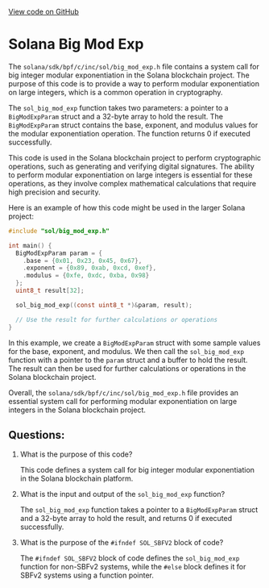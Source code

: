 
[View code on GitHub](https://github.com/solana-labs/solana/blob/master/sdk/bpf/c/inc/sol/big_mod_exp.h)

# Solana Big Mod Exp

The `solana/sdk/bpf/c/inc/sol/big_mod_exp.h` file contains a system call for big integer modular exponentiation in the Solana blockchain project. The purpose of this code is to provide a way to perform modular exponentiation on large integers, which is a common operation in cryptography.

The `sol_big_mod_exp` function takes two parameters: a pointer to a `BigModExpParam` struct and a 32-byte array to hold the result. The `BigModExpParam` struct contains the base, exponent, and modulus values for the modular exponentiation operation. The function returns 0 if executed successfully.

This code is used in the Solana blockchain project to perform cryptographic operations, such as generating and verifying digital signatures. The ability to perform modular exponentiation on large integers is essential for these operations, as they involve complex mathematical calculations that require high precision and security.

Here is an example of how this code might be used in the larger Solana project:

```c
#include "sol/big_mod_exp.h"

int main() {
  BigModExpParam param = {
    .base = {0x01, 0x23, 0x45, 0x67},
    .exponent = {0x89, 0xab, 0xcd, 0xef},
    .modulus = {0xfe, 0xdc, 0xba, 0x98}
  };
  uint8_t result[32];

  sol_big_mod_exp((const uint8_t *)&param, result);

  // Use the result for further calculations or operations
}
```

In this example, we create a `BigModExpParam` struct with some sample values for the base, exponent, and modulus. We then call the `sol_big_mod_exp` function with a pointer to the `param` struct and a buffer to hold the result. The result can then be used for further calculations or operations in the Solana blockchain project.

Overall, the `solana/sdk/bpf/c/inc/sol/big_mod_exp.h` file provides an essential system call for performing modular exponentiation on large integers in the Solana blockchain project.
## Questions: 
 1. What is the purpose of this code?
    
    This code defines a system call for big integer modular exponentiation in the Solana blockchain platform.

2. What is the input and output of the `sol_big_mod_exp` function?
    
    The `sol_big_mod_exp` function takes a pointer to a `BigModExpParam` struct and a 32-byte array to hold the result, and returns 0 if executed successfully.

3. What is the purpose of the `#ifndef SOL_SBFV2` block of code?
    
    The `#ifndef SOL_SBFV2` block of code defines the `sol_big_mod_exp` function for non-SBFv2 systems, while the `#else` block defines it for SBFv2 systems using a function pointer.